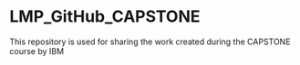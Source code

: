 # LMP_GitHub_CAPSTONE
This repository is used for sharing the work created during the CAPSTONE course by IBM
